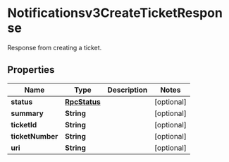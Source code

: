 

# Notificationsv3CreateTicketResponse

Response from creating a ticket.

## Properties

| Name | Type | Description | Notes |
|------------ | ------------- | ------------- | -------------|
|**status** | [**RpcStatus**](RpcStatus.md) |  |  [optional] |
|**summary** | **String** |  |  [optional] |
|**ticketId** | **String** |  |  [optional] |
|**ticketNumber** | **String** |  |  [optional] |
|**uri** | **String** |  |  [optional] |



